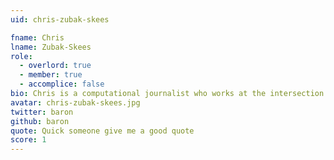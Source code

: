 ```yaml
---
uid: chris-zubak-skees

fname: Chris
lname: Zubak-Skees
role:
  - overlord: true
  - member: true
  - accomplice: false
bio: Chris is a computational journalist who works at the intersection of media, design and technology.
avatar: chris-zubak-skees.jpg
twitter: baron
github: baron
quote: Quick someone give me a good quote
score: 1
---
```

